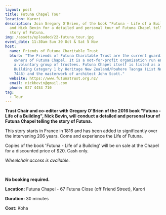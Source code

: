 ```yaml
---
layout: post
title: Futuna Chapel Tour
location: Karori
description: Join Gregory O'Brien, of the book "Futuna - Life of a Building",
  and Nick Bevin for a detailed and personal tour of Futuna Chapel telling the
  story of Futuna.
img: /assets/uploaded/22-futuna_tour.jpg
event_date: 11:30am Sun 30 Oct & Sat 5 Nov
host:
  name: Friends of Futuna Charitable Trust
  blurb: "The Friends of Futuna Charitable Trust are the current guardians and
    owners of Futuna Chapel. It is a not-for-profit organisation run entirely by
    a voluntary group of trustees. Futuna Chapel itself is listed as a Heritage
    Building Category 1 by Heritage New Zealand/Pouhere Taonga (List Number #
    7446) and the masterwork of architect John Scott."
  website: https://www.futunatrust.org.nz/
  email: nickbevin@gmail.com
  phone: 027 4453 710
tag:
  - Tour
---
```

**Trust Chair and co-editor with Gregory O'Brien of the 2016 book "Futuna - Life of a Building", Nick Bevin, will conduct a detailed and personal tour of Futuna Chapel telling the story of Futuna.**

This story starts in France in 1816 and has been added to significantly over the intervening 206 years. Come and experience the Life of Futuna.

Copies of the book 'Futuna - Life of a Building' will be on sale at the Chapel for a discounted price of $20. Cash only.

*Wheelchair access is available.*

<br>

**No booking required.**

**Location:** Futuna Chapel - 67 Futuna Close (off Friend Street), Karori

**Duration:** 30 minutes

**Cost:** Koha